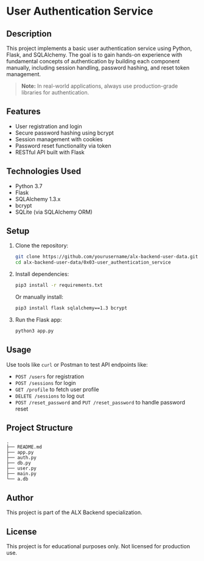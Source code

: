 # User Authentication Service

## Description

This project implements a basic user authentication service using Python, Flask, and SQLAlchemy. The goal is to gain hands-on experience with fundamental concepts of authentication by building each component manually, including session handling, password hashing, and reset token management.

> **Note:** In real-world applications, always use production-grade libraries for authentication.

## Features

* User registration and login
* Secure password hashing using bcrypt
* Session management with cookies
* Password reset functionality via token
* RESTful API built with Flask

## Technologies Used

* Python 3.7
* Flask
* SQLAlchemy 1.3.x
* bcrypt
* SQLite (via SQLAlchemy ORM)

## Setup

1. Clone the repository:

   ```bash
   git clone https://github.com/yourusername/alx-backend-user-data.git
   cd alx-backend-user-data/0x03-user_authentication_service
   ```

2. Install dependencies:

   ```bash
   pip3 install -r requirements.txt
   ```

   Or manually install:

   ```bash
   pip3 install flask sqlalchemy==1.3 bcrypt
   ```

3. Run the Flask app:

   ```bash
   python3 app.py
   ```

## Usage

Use tools like `curl` or Postman to test API endpoints like:

* `POST /users` for registration
* `POST /sessions` for login
* `GET /profile` to fetch user profile
* `DELETE /sessions` to log out
* `POST /reset_password` and `PUT /reset_password` to handle password reset

## Project Structure

```
.
├── README.md
├── app.py
├── auth.py
├── db.py
├── user.py
├── main.py
└── a.db
```

## Author

This project is part of the ALX Backend specialization.

## License

This project is for educational purposes only. Not licensed for production use.
